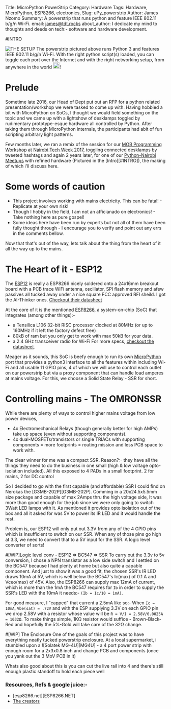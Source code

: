 Title: MicroPython PowerStrip
Category: Hardware
Tags: Hardware, MicroPython, ESP8266, electronics,
Slug: uPy_powerstrip
Author: James Nzomo
Summary: A powerstrip that runs python and feature IEEE 802.11 b/g/n Wi-Fi.
email: james@tdt.rocks
about_author: I dedicate my mind to thoughts and deeds on tech:- software and hardware development.

#INTRO

![THE SETUP][THE_SHIZNIT]
The powerstrip pictured above runs Python 3 and features IEEE 802.11 b/g/n Wi-Fi.
With the right python script(s) loaded, you can toggle each port over the Internet
and with the right networking setup, from anywhere in the world
<img class="emoji" alt="sunglasses" height="20" width="20" src="https://github.githubassets.com/images/icons/emoji/unicode/1f60e.png">!

# Prelude
Sometime late 2016, our Head of Dept put out an RFP for a python related
presentation/workshop we were tasked to come up with.
Having hobbied a bit with MicroPython on SoCs, I thought we would field something
on the topic and we came up with a lightshow of desklamps toggled by rudimentary
prototype-esque hardware all controlled by Python. After taking them through MicroPython
internals, the participants had abit of fun scripting arbitrary light patterns.

Few months later, we ran a remix of the session for our [MOB Programming Workshop][JUMONTW2017]
at [Nairobi Tech Week 2017][NTW2017], toggling connected desklamps by tweeted hashtags and
again 2 years later, for one of our [Python-Nairobi Meetups][PYNBO_180519] with refined hardware
(Pictured in the [Intro][#INTRO]), the making of which i'll discuss here.

# Some words of caution
- This project involves working with mains electricity. This can be fatal! - Replicate at your own risk!
- Though I hobby in the field, I am not an afficianado on electronics! - Take nothing here as pure gospel!
- Some ideas here have been run by experts but not all of them have been fully thought through - I encourage you to verify and point out any errs in the comments bellow.

Now that that's out of the way, lets talk about the thing from the heart of it all the way up to the mains.

# The Heart of it - ESP12
The [ESP12][ESP12] is really a ESP8266 nicely soldered onto a 24x16mm breakout board with a
PCB trace WiFi antenna, oscillator, SPI flash memory and afew passives all tucked away under
a nice square FCC approved RFI sheild. I got the AI-Thinker ones. [Checkout their datasheet][ESP12_DATASHEET]

At the core of it is the mentioned [ESP8266][ESPRESSIF], a system-on-chip (SoC) that integrates (among other things):-
- a Tensilica L106 32-bit RISC processor clocked at 80MHz (or up to 160MHz if it left the factory defect free)
- 80kB of ram but you only get to work with max 50kB for your data.
- a 2.4 GHz transceiver radio for Wi-Fi
For more specs, [checkout the datasheet][ESP8266_DATASHEET].

Meager as it sounds, this SoC is beefy enough to run its own [MicroPython][MICROPYTHON] port
that provides a python3 interface to all the features within including Wi-Fi and all usable
11 GPIO pins, 4 of which we will use to control each outlet on our powerstrip but via a proxy
component that can handle load amperes at mains voltage.
For this, we choose a Solid State Relay - SSR for short.

# Controlling mains - The OMRONSSR
While there are plenty of ways to control higher mains voltage from low power devices,
- 4x Electromechanical Relays (though generally better for high AMPs) take up space (even without supporting components).
- 4x dual-MOSFETs/transistors or single TRIACs with supporting components = more footprints = routing mission and less PCB space to work with.

The clear winner for me was a compact SSR. Reason?:- they have all the things they need
to do the business in one small (high & low voltage opto-isolation included).
All this exposed to 4 PADs in a small footprint. 2 for mains, 2 for DC control

So I decided to go with the first capable (and affordable) SSR I could find on Nerokas
the [G3MB-202P][G3MB-202P]. Comming in a 20x24.5x5.5mm size package and capable of max
2Amps thru the high voltage side, It was more than good enough for the job since we were
only going to switch 3Watt LED lamps with it. As mentioned it provides opto isolation
out of the box and all it asked for was 5V to power its IR LED and it would handle the rest.

Problem is, our ESP12 will only put out 3.3V from any of the 4 GPIO pins which is Insufficient
to switch on our SSR. When any of those pins go high at 3.3, we need to convert that to a 5V
input for the SSR. A logic level converter of sorts!

#[WIP]Logic level conv - ESP12 => BC547 => SSR
To carry out the 3.3v to 5v conversion, I chose a NPN transistor as a low side switch
and I settled on the BC547 because I had plenty at home but also quite a capable
component.
And just to show it was a good fit, the chosen SSR's IR LED draws 10mA at 5V,
which is well below the BC547's Ic(max) of 0.1 A and Vceo(max) of 45V.
Also, the ESP8266 can supply max 12mA of current, which is more than
the 1mA the BC547 requires for `Ib` in order to supply the SSR's LED with the 10mA it needs:-
`(Ib = Ic/10 = 1mA)`.

For good measure, I "capped" that current a 2.5mA like so:- When `Ic = 10mA`, `Vbe(sat) = .72V`
and with the ESP supplying 3.3V on each GPIO pin we drop 2.58V with a resistor whose value will
be `R = V/I = 2.58V/0.0025A = 1032Ω`.
To make things simple, 1KΩ resistor would suffice - Brown-Black-Red and hopefully the 5%-Gold will take
care of the 32Ω change.


#[WIP] The Enclosure
One of the goals of this project was to have everything neatly tucked powerstrip enclosure.
At a local supermarket, i stumbled upon a ![Solatek MG-4U][MG4U] - a 4 port power strip
with enough room for a 2x3x0.8 inch and change PCB and components (once you yank out the 3 MoV PCB in it)

Whats also good about this is you can cut the live rail into 4 and there's still enough plastic standoff to hold each piece well



### Resources, Refs & google juice:-
  - [esp8266.net][ESP8266.NET]
  - [The creators][ESPRESSIF]

[THE_SHIZNIT]: img/uPy_powerstrip/pwnt_pcb.jpg "THE SHIZNIT"
[JUMONTW2017]: https://twitter.com/nairobitechweek/status/844512757219295233
[NTW2017]: http://nairobitechweek.com/
[PYNBO_180519]:https://www.meetup.com/Python-Nairobi/events/cqbkrqyzhbxb/
[ESP12]: https://www.esp8266.com/wiki/doku.php?id=esp8266-module-family#esp-12
[ESP12_DATASHEET]: https://wiki.ai-thinker.com/_media/esp8266/a014ps01.pdf
[ESPRESSIF]: https://www.espressif.com/products/hardware/esp8266ex/overview/
[ESP8266_DATASHEET]: https://www.espressif.com/sites/default/files/documentation/0a-esp8266ex_datasheet_en.pdf
[MICROPYTHON]: https://micropython.org
[NEROKAS]: https://store.nerokas.co.ke
